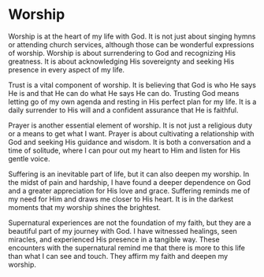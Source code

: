 # Worship

Worship is at the heart of my life with God. It is not just about singing hymns or attending church services, although those can be wonderful expressions of worship. Worship is about surrendering to God and recognizing His greatness. It is about acknowledging His sovereignty and seeking His presence in every aspect of my life.

Trust is a vital component of worship. It is believing that God is who He says He is and that He can do what He says He can do. Trusting God means letting go of my own agenda and resting in His perfect plan for my life. It is a daily surrender to His will and a confident assurance that He is faithful.

Prayer is another essential element of worship. It is not just a religious duty or a means to get what I want. Prayer is about cultivating a relationship with God and seeking His guidance and wisdom. It is both a conversation and a time of solitude, where I can pour out my heart to Him and listen for His gentle voice.

Suffering is an inevitable part of life, but it can also deepen my worship. In the midst of pain and hardship, I have found a deeper dependence on God and a greater appreciation for His love and grace. Suffering reminds me of my need for Him and draws me closer to His heart. It is in the darkest moments that my worship shines the brightest.

Supernatural experiences are not the foundation of my faith, but they are a beautiful part of my journey with God. I have witnessed healings, seen miracles, and experienced His presence in a tangible way. These encounters with the supernatural remind me that there is more to this life than what I can see and touch. They affirm my faith and deepen my worship.
